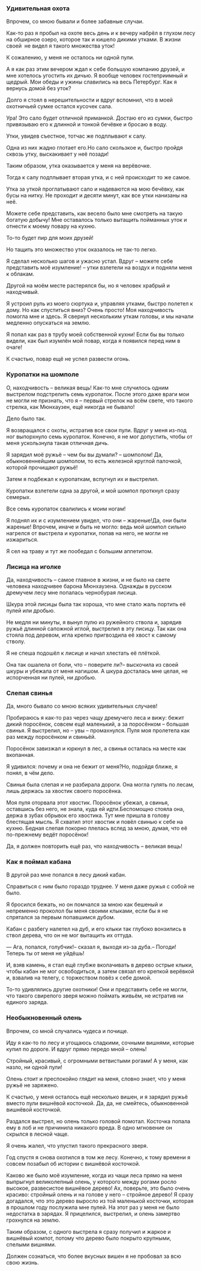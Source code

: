### Удивительная охота

Впрочем, со мною бывали и более забавные случаи.

Как-то раз я пробыл на охоте весь день и к вечеру набрёл в глухом лесу на обширное озеро, которое так и кишело дикими утками.
В жизни своей  не видел я такого множества уток!

К сожалению, у меня не осталось ни одной пули.

А я как раз этим вечером ждал к себе большую компанию друзей, и мне хотелось угостить их дичью.
Я вообще человек гостеприимный и щедрый.
Мои обеды и ужины славились на весь Петербург.
Как я вернусь домой без уток?

Долго я стоял в нерешительности и вдруг вспомнил, что в моей охотничьей сумке остался кусочек сала.

Ура!
Это сало будет отличной приманкой.
Достаю его из сумки, быстро привязываю его к длинной и тонкой бечёвке и бросаю в воду.

Утки, увидев съестное, тотчас же подплывают к салу.

Одна из них жадно глотает его.Но сало скользкое и, быстро пройдя сквозь утку, выскакивает у неё позади!

Таким образом, утка оказывается у меня на верёвочке.

Тогда к салу подплывает вторая утка, и с ней происходит то же самое.

Утка за уткой проглатывают сало и надеваются на мою бечёвку, как бусы на нитку.
Не проходит и десяти минут, как все утки нанизаны на неё.

Можете себе представить, как весело было мне смотреть на такую богатую добычу!
Мне оставалось только вытащить пойманных уток и отнести к моему повару на кухню.

То-то будет пир для моих друзей!

Но тащить это множество уток оказалось не так-то легко.

Я сделал несколько шагов и ужасно устал.
Вдруг – можете себе представить моё изумление!
– утки взлетели на воздух и подняли меня к облакам.

Другой на моём месте растерялся бы, но я человек храбрый и находчивый.

Я устроил руль из моего сюртука и, управляя утками, быстро полетел к дому.
Но как спуститься вниз?
Очень просто!
Моя находчивость помогла мне и здесь.
Я свернул нескольким уткам головы, и мы начали медленно опускаться на землю.

Я попал как раз в трубу моей собственной кухни!
Если бы вы только видели, как был изумлён мой повар, когда я появился перед ним в очаге!

К счастью, повар ещё не успел развести огонь.

### Куропатки на шомполе

О, находчивость – великая вещь!
Как-то мне случилось одним выстрелом подстрелить семь куропаток.
После этого даже враги мои не могли не признать, что я – первый стрелок на всём свете, что такого стрелка, как Мюнхаузен, ещё никогда не бывало!

Дело было так.

Я возвращался с охоты, истратив все свои пули.
Вдруг у меня из-под ног выпорхнуло семь куропаток.
Конечно, я не мог допустить, чтобы от меня ускользнула такая отличная дичь.

Я зарядил моё ружьё – чем бы вы думали?
– шомполом!
Да, обыкновеннейшим шомполом, то есть железной круглой палочкой, которой прочищают ружьё!

Затем я подбежал к куропаткам, вспугнул их и выстрелил.

Куропатки взлетели одна за другой, и мой шомпол проткнул сразу семерых.

Все семь куропаток свалились к моим ногам!

Я поднял их и с изумлением увидел, что они – жареные!Да, они были жареные!
Впрочем, иначе и быть не могло: ведь мой шомпол сильно нагрелся от выстрела и куропатки, попав на него, не могли не изжариться.

Я сел на траву и тут же пообедал с большим аппетитом.

### Лисица на иголке

Да, находчивость – самое главное в жизни, и не было на свете человека находчивее барона Мюнхаузена.
Однажды в русском дремучем лесу мне попалась чернобурая лисица.

Шкура этой лисицы была так хороша, что мне стало жаль портить её пулей или дробью.

Не медля ни минуты, я вынул пулю из ружейного ствола и, зарядив ружьё длинной сапожной иглой, выстрелил в эту лисицу. Так как она стояла под деревом, игла крепко пригвоздила её хвост к самому стволу.

Я не спеша подошёл к лисице и начал хлестать её плёткой.

Она так ошалела от боли, что – поверите ли?– выскочила из своей шкуры и убежала от меня нагишом.
А шкура досталась мне целая, не испорченная ни пулей, ни дробью.

### Слепая свинья

Да, много бывало со мною всяких удивительных случаев!

Пробираюсь я как-то раз через чащу дремучего леса и вижу: бежит дикий поросёнок, совсем ещё маленький, а за поросёнком – большая свинья.
Я выстрелил, но – увы – промахнулся.
Пуля моя пролетела как раз между поросёнком и свиньёй.

Поросёнок завизжал и юркнул в лес, а свинья осталась на месте как вкопанная.

Я удивился: почему и она не бежит от меня?Но, подойдя ближе, я понял, в чём дело.

Свинья была слепая и не разбирала дороги.
Она могла гулять по лесам, лишь держась за хвостик своего поросёнка.

Моя пуля оторвала этот хвостик.
Поросёнок убежал, а свинья, оставшись без него, не знала, куда ей идти.Беспомощно стояла она, держа в зубах обрывок его хвостика.
Тут мне пришла в голову блестящая мысль.
Я схватил этот хвостик и повёл свинью к себе на кухню.
Бедная слепая покорно плелась вслед за мною, думая, что её по-прежнему ведёт поросёнок!

Да, я должен повторить ещё раз, что находчивость – великая вещь!

### Как я поймал кабана

В другой раз мне попался в лесу дикий кабан.

Справиться с ним было гораздо труднее.
У меня даже ружья с собой не было.

Я бросился бежать, но он помчался за мною как бешеный и непременно проколол бы меня своими клыками, если бы я не спрятался за первым попавшимся дубом.

Кабан с разбегу налетел на дуб, и его клыки так глубоко вонзились в ствол дерева, что он не мог вытащить их оттуда.

— Ага, попался, голубчик!– сказал я, выходя из-за дуба.– Погоди!
Теперь ты от меня не уйдёшь!

И, взяв камень, я стал ещё глубже вколачивать в дерево острые клыки, чтобы кабан не мог освободиться, а затем связал его крепкой верёвкой и, взвалив на телегу, с торжеством повёз к себе домой.

То-то удивлялись другие охотники!
Они и представить себе не могли, что такого свирепого зверя можно поймать живьём, не истратив ни единого заряда.

### Необыкновенный олень

Впрочем, со мной случались чудеса и почище.

Иду я как-то по лесу и угощаюсь сладкими, сочными вишнями, которые купил по дороге.
И вдруг прямо передо мной – олень!

Стройный, красивый, с огромными ветвистыми рогами!
А у меня, как назло, ни одной пули!

Олень стоит и преспокойно глядит на меня, словно знает, что у меня ружьё не заряжено.

К счастью, у меня осталось ещё несколько вишен, и я зарядил ружьё вместо пули вишнёвой косточкой.
Да, да, не смейтесь, обыкновенной вишнёвой косточкой.

Раздался выстрел, но олень только головой помотал.
Косточка попала ему в лоб и не причинила никакого вреда.
В одно мгновение он скрылся в лесной чаще.

Я очень жалел, что упустил такого прекрасного зверя.

Год спустя я снова охотился в том же лесу.
Конечно, к тому времени я совсем позабыл об истории с вишнёвой косточкой.

Каково же было моё изумление, когда из чащи леса прямо на меня выпрыгнул великолепный олень, у которого между рогами росло высокое, развесистое вишнёвое дерево!
Ах, поверьте, это было очень красиво: стройный олень и на голове у него – стройное дерево!
Я сразу догадался, что это дерево выросло из той маленькой косточки, которая в прошлом году послужила мне пулей.
На этот раз у меня не было недостатка в зарядах.
Я прицелился, выстрелил, и олень замертво грохнулся на землю.

Таким образом, с одного выстрела я сразу получил и жаркое и вишнёвый компот, потому что дерево было покрыто крупными, спелыми вишнями.

Должен сознаться, что более вкусных вишен я не пробовал за всю свою жизнь.
